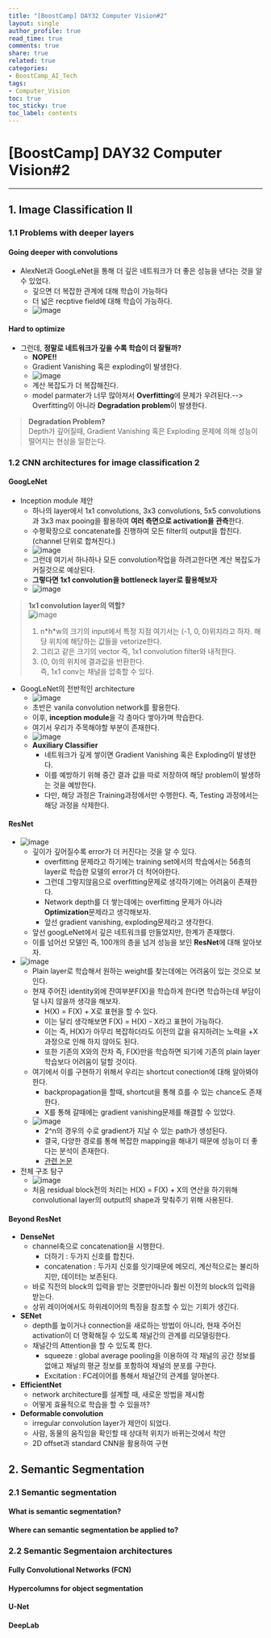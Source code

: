 ```yaml
---
title: "[BoostCamp] DAY32 Computer Vision#2"
layout: single
author_profile: true
read_time: true
comments: true
share: true
related: true
categories:
- BoostCamp_AI_Tech
tags:
- Computer_Vision
toc: true
toc_sticky: true
toc_label: contents
---
```


# [BoostCamp] DAY32 Computer Vision#2
---   

## 1. Image Classification Ⅱ    
### 1.1 Problems with deeper layers    
#### Going deeper with convolutions   
* AlexNet과 GoogLeNet을 통해 더 깊은 네트워크가 더 좋은 성능을 낸다는 것을 알 수 있었다.   
	* 깊으면 더 복잡한 관계에 대해 학습이 가능하다   
	* 더 넓은 recptive field에 대해 학습이 가능하다.    
	* ![image](https://user-images.githubusercontent.com/68745983/110476574-76b0bf80-8125-11eb-9e27-d432956a0061.png)   


#### Hard to optimize    
* 그런데, **정말로 네트워크가 깊을 수록 학습이 더 잘될까?**   
	* **NOPE!!**   
	* Gradient Vanishing 혹은 exploding이 발생한다.   
	* ![image](https://user-images.githubusercontent.com/68745983/110476800-bf687880-8125-11eb-8340-0e045b3648f8.png)    
	* 계산 복잡도가 더 복잡해진다.   
	* model parmater가 너무 많아져서 **Overfitting**에 문제가 우려된다.--> Overfitting이 아니라 **Degradation problem**이 발생한다.   

> **Degradation Problem?**   
> Depth가 깊어질때, Gradient Vanishing 혹은 Exploding 문제에 의해 성능이 떨어지는 현상을 일컫는다.   


### 1.2 CNN architectures for image classification 2    
#### GoogLeNet   

* Inception module 제안
	* 하나의 layer에서 1x1 convolutions, 3x3 convolutions, 5x5 convolutions과 3x3 max pooing을 활용하여 **여러 측면으로 activation을 관측**한다.   
	* 수평확장으로 concatenate를  진행하여 모든 filter의 output을 합친다. (channel 단위로 합쳐진다.)    
	* ![image](https://user-images.githubusercontent.com/68745983/110477478-8da3e180-8126-11eb-968f-a7fe3f6bfd21.png)    
	* 그런데 여기서 하나하나 모든 convolution작업을 하려고한다면 계산 복잡도가 커질것으로 예상된다.   
	* **그렇다면 1x1 convolution을 bottleneck layer로 활용해보자**   
	* ![image](https://user-images.githubusercontent.com/68745983/110477825-fb500d80-8126-11eb-96ff-d3a166dfb320.png)    

> **1x1 convolution layer의 역할?**    
> ![image](https://user-images.githubusercontent.com/68745983/110479320-9c8b9380-8128-11eb-9530-1281ca9aa3bc.png)    
> 1. n\*h\*w의 크기의 input에서 특정 지점 여기서는 (-1, 0, 0)위치라고 하자. 해당 위치에 해당하는 값들을 vetorize한다.   
> 2. 그리고 같은 크기의 vector 즉, 1x1 convolution filter와 내적한다.   
> 3. (0, 0)의 위치에 결과값을 반환한다.   
> 즉, 1x1 conv는 채널을 압축할 수 있다.    


* GoogLeNet의 전반적인 architecture   
	* ![image](https://user-images.githubusercontent.com/68745983/110479942-45d28980-8129-11eb-8174-bcbcf20af72c.png)    
	* 초반은 vanila convolution network를 활용한다.   
	* 이후, **inception module**을 각 층마다 쌓아가며 학습한다.   
	* 여기서 우리가 주목해야할 부분이 존재한다.   
	* ![image](https://user-images.githubusercontent.com/68745983/110481031-7830b680-812a-11eb-8044-ba956310efd6.png)   
	* **Auxiliary Classifier**   
		* 네트워크가 깊게 쌓이면 Gradient Vanishing 혹은 Exploding이 발생한다.    
		* 이를 예방하기 위해 중간 결과 값을 따로 저장하여 해당 problem이 발생하는 것을 예방한다.  
		* 다만, 해당 과정은 Training과정에서만 수행한다. 즉, Testing 과정에서는 해당 과정을 삭제한다.    


#### ResNet    

* ![image](https://user-images.githubusercontent.com/68745983/110482782-5c2e1480-812c-11eb-81f4-05285ab88ef6.png)  
	* 깊이가 깊어질수록 error가 더 커진다는 것을 알 수 있다.   
		* overfitting 문제라고 하기에는 training set에서의 학습에서는 56층의 layer로 학습한 모델의 error가 더 적어야한다.  
		* 그런데 그렇지않음으로 overfitting문제로 생각하기에는 어려움이 존재한다.   
		* Network depth를 더 쌓는데에는 overfitting 문제가 아니라 **Optimization**문제라고 생각해보자.    
		* 앞선 gradient vanishing, exploding문제라고 생각한다.   
	* 앞선 googLeNet에서 깊은 네트워크를 만들었지만, 한계가 존재했다.   
	* 이를 넘어선 모델인 즉, 100개의 층을 넘겨 성능을 보인 **ResNet**에 대해 알아보자.   
* ![image](https://user-images.githubusercontent.com/68745983/110484031-a49a0200-812d-11eb-9ef1-270564c0245b.png)   
	* Plain layer로 학습해서 원하는 weight를 찾는데에는 어려움이 있는 것으로 보인다.   
	* 현재 주어진 identity외에 잔여부분F(X)을 학습하게 한다면 학습하는데 부담이 덜 나지 않을까 생각을 해보자.   
		* H(X) = F(X) + X로 표현을 할 수 있다.   
		* 이는 달리 생각해보면 F(X) = H(X) - X라고 표현이 가능하다.   
		* 이는 즉, H(X)가 아무리 복잡하더라도 이전의 값을 유지하려는 노력을 +X과정으로 인해 하지 않아도 된다.   
		* 또한 기존의 X와의 잔차 즉, F(X)만을 학습하면 되기에 기존의 plain layer학습보다 어려움이 덜할 것이다.   
	* 여기에서 이를 구현하기 위해서 우리는 shortcut conection에 대해 알아봐야한다.    
		* backpropagation을 할때, shortcut을 통해 흐를 수 있는 chance도 존재한다.   
		* X를 통해 갈때에는 gradient vanishing문제를 해결할 수 있었다.    
	* ![image](https://user-images.githubusercontent.com/68745983/110495466-e039c980-8137-11eb-8b5c-1c9724efd7d7.png)    
		* 2^n의 경우의 수로 gradient가 지날 수 있는 path가 생성된다.   
		* 결국, 다양한 경로를 통해 복잡한 mapping을 해내기 때문에 성능이 더 좋다는 분석이 존재한다.    
		* [관련 논문](https://arxiv.org/pdf/1605.06431.pdf)   
* 전체 구조 탐구   
	* ![image](https://user-images.githubusercontent.com/68745983/110496443-d1074b80-8138-11eb-9300-d7601da5948b.png)   
	* 처음 residual block전의 처리는 H(X) = F(X) + X의 연산을 하기위해 convolutional layer의 output의 shape과 맞춰주기 위해 사용된다.    


#### Beyond ResNet    

* **DenseNet**   
	* channel축으로 concatenation을 시행한다.   
		* 더하기 : 두가지 신호를 합친다. 
		* concatenation : 두가지 신호를 잇기때문에 메모리, 계산적으로는 불리하지만, 데이터는 보존된다.   
	* 바로 직전의 block의 입력을 받는 것뿐만아니라 훨씬 이전의 block의 입력을 받는다.   
	* 상위 레이어에서도 하위레이어의 특징을 참조할 수 있는 기회가 생긴다.   
* **SENet**   
	* depth를 높이거나 connection을 새로하는 방법이 아니라, 현재 주어진 activation이 더 명확해질 수 있도록 채널간의 관계를 리모델링한다.   
	* 채널간의 Attention을 할 수 있도록 한다.    
		* squeeze : global average pooling을 이용하여 각 채널의 공간 정보를 없애고 채널의 평균 정보를 포함하여 채널의 분포를 구한다.   
		* Excitation : FC레이어를 통해서 채널간의 관계를 알아본다.    
* **EfficientNet**   
	* network architecture를 설계할 때, 새로운 방법을 제시함   
	* 어떻게 효율적으로 학습을 할 수 있을까?    
* **Deformable convolution**    
	* irregular convolution layer가 제안이 되었다.   
	* 사람, 동물의 움직임을 확인할 때 상대적 위치가 바뀌는것에서 착안    
	* 2D offset과 standard CNN을 활용하여 구현    


## 2. Semantic Segmentation    
### 2.1 Semantic segmentation    
#### What is semantic segmentation?   
#### Where can semantic segmentation be applied to?    
### 2.2 Semantic Segmentaion architectures   
#### Fully Convolutional Networks (FCN)    
#### Hypercolumns for object segmentation   
#### U-Net   
#### DeepLab
